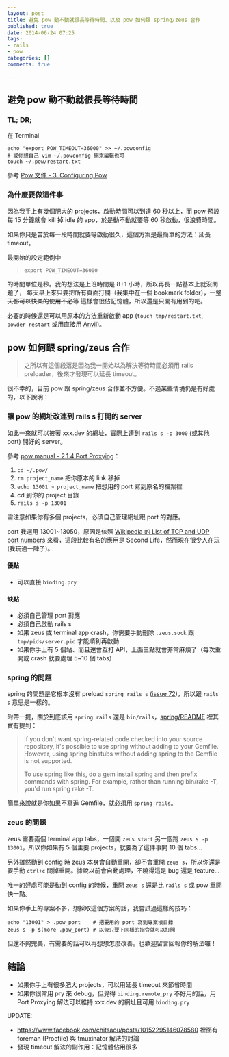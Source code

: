 ```yaml
---
layout: post
title: 避免 pow 動不動就很長等待時間、以及 pow 如何跟 spring/zeus 合作
published: true
date: 2014-06-24 07:25
tags:
- rails
- pow
categories: []
comments: true

---
```

## 避免 pow 動不動就很長等待時間

### TL; DR;

在 Terminal

    echo "export POW_TIMEOUT=36000" >> ~/.powconfig
    # 或你想自己 vim ~/.powconfig 開來編輯也可
    touch ~/.pow/restart.txt

參考 [Pow 文件 - 3. Configuring Pow](http://pow.cx/manual.html#section_3)

### 為什麼要做這件事

因為我手上有幾個肥大的 projects，啟動時間可以到達 60 秒以上，而 pow 預設每 15 分鐘就會 kill 掉 idle 的 app，於是動不動就要等 60 秒啟動，很浪費時間。

如果你只是苦於每一段時間就要等啟動很久，這個方案是最簡單的方法：延長 timeout。

最開始的設定範例中

>     export POW_TIMEOUT=36000

的時間單位是秒。我的想法是上班時間是 8+1 小時，所以再長一點基本上就沒問題了， ~~每天早上來只要把所有頁面打開（我集中在一個 bookmark folder），一整天都可以快樂的使用不必等~~ 這樣會很佔記憶體，所以還是只開有用到的吧。

必要的時候還是可以用原本的方法重新啟動 app (`touch tmp/restart.txt`, `powder restart` 或用直接用 [Anvil](http://anvilformac.com/))。

## pow 如何跟 spring/zeus 合作

> 之所以有這個段落是因為我一開始以為解決等待時間必須用 rails preloader，後來才發現可以延長 timeout。

很不幸的，目前 pow 跟 spring/zeus 合作並不方便。不過某些情境仍是有好處的，以下說明：

### 讓 pow 的網址改連到 rails s 打開的 server

如此一來就可以披著 xxx.dev 的網址，實際上連到 `rails s -p 3000` (或其他 port) 開好的 server。

參考 [pow manual - 2.1.4 Port Proxying](http://pow.cx/manual#section_2.1.4)：

1. `cd ~/.pow/`
2. `rm project_name` 把你原本的 link 移掉
3. `echo 13001 > project_name` 把想用的 port 寫到原名的檔案裡
4. cd 到你的 project 目錄
5. `rails s -p 13001`

需注意如果你有多個 projects，必須自己管理網址跟 port 的對應。

port 我選用 13001~13050，原因是依照 [Wikipedia 的 List of TCP and UDP port numbers](http://en.wikipedia.org/wiki/List_of_TCP_and_UDP_port_numbers) 來看，這段比較有名的應用是 Second Life，然而現在很少人在玩 (我玩過一陣子)。

#### 優點

* 可以直接 `binding.pry`

#### 缺點

* 必須自己管理 port 對應
* 必須自己啟動 rails s
* 如果 zeus 或 terminal app crash，你需要手動刪除 `.zeus.sock` 跟 `tmp/pids/server.pid` 才能順利再啟動
* 如果你手上有 5 個站、而且還會互打 API，上面三點就會非常麻煩了（每次重開或 crash 就要處理 5~10 個 tabs）

### spring 的問題

spring 的問題是它根本沒有 preload `spring rails s` ([issue 72](https://github.com/rails/spring/pull/72))，所以跟 `rails s` 意思是一樣的。

附帶一提，關於到底該用 `spring rails` 還是 `bin/rails`，[spring/README](https://github.com/rails/spring/blob/master/README.md#use-without-adding-to-bundle) 裡其實有提到：

> If you don't want spring-related code checked into your source repository, it's possible to use spring without adding to your Gemfile. However, using spring binstubs without adding spring to the Gemfile is not supported.
>
> To use spring like this, do a gem install spring and then prefix commands with spring. For example, rather than running bin/rake -T, you'd run spring rake -T.

簡單來說就是你如果不寫進 Gemfile，就必須用 `spring rails`。

### zeus 的問題

zeus 需要兩個 terminal app tabs，一個開 `zeus start` 另一個跑 `zeus s -p 13001`，所以你如果有 5 個主要 projects，就要為了這件事開 10 個 tabs...

另外雖然動到 config 時 zeus 本身會自動重開，卻不會重開 `zeus s`，所以你還是要手動 `ctrl+c` 關掉重開。據說以前會自動處理，不曉得這是 bug 還是 feature...

唯一的好處可能是動到 config 的時候，重開 `zeus s` 還是比 `rails s` 或 pow 重開快一點。

如果你手上的專案不多，想採取這個方案的話，我嘗試過這樣的技巧：

    echo "13001" > .pow_port    # 把要用的 port 寫到專案根目錄
    zeus s -p $(more .pow_port) # 以後只要下同樣的指令就可以打開

但還不夠完美，有需要的話可以再想想怎麼改善。也歡迎留言回報你的解法囉！

## 結論

* 如果你手上有很多肥大 projects，可以用延長 timeout 來節省時間
* 如果你很常用 pry 來 debug，但覺得 `binding.remote_pry` 不好用的話，用 Port Proxying 解法可以維持 xxx.dev 的網址且可用 `binding.pry`

UPDATE:

* https://www.facebook.com/chitsaou/posts/10152295146078580 裡面有 foreman (Procfile) 與 tmuxinator 解法的討論
* 發現 timeout 解法的副作用：記憶體佔用很多
